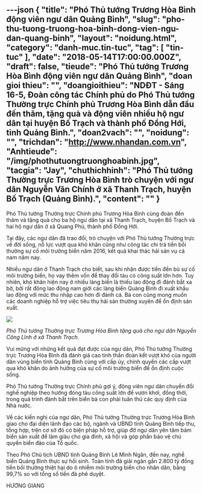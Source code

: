 ---json
{
    "title": "Phó Thủ tướng Trương Hòa Bình động viên ngư dân Quảng Bình",
    "slug": "pho-thu-tuong-truong-hoa-binh-dong-vien-ngu-dan-quang-binh",
    "layout": "noidung.html",
    "category": "danh-muc.tin-tuc",
    "tag": [
        "tin-tuc"
    ],
    "date": "2018-05-14T17:00:00.000Z",
    "draft": false,
    "tieude": "Phó Thủ tướng Trương Hòa Bình động viên ngư dân Quảng Bình",
    "doan gioi thieu": "",
    "doangioithieu": "NDĐT - Sáng 16-5, Đoàn công tác Chính phủ do Phó Thủ tướng Thường trực Chính phủ Trương Hòa Bình dẫn đầu đến thăm, tặng quà và động viên nhiều hộ ngư dân tại huyện Bố Trạch và thành phố Đồng Hới, tỉnh Quảng Bình.",
    "doan2vach": "",
    "noidung": "",
    "trichdan": "http://www.nhandan.com.vn",
    "Anhtieude": "/img/phothutuongtruonghoabinh.jpg",
    "tacgia": "Jay",
    "chuthichhinh": "Phó Thủ tướng Thường trực Trương Hòa Bình trò chuyện với ngư dân Nguyễn Văn Chính ở xã Thanh Trạch, huyện Bố Trạch (Quảng Bình).",
    "__content__": ""
}
---
<p><span style="font-size:14px">Ph&oacute; Thủ tướng Thường trực Ch&iacute;nh phủ Trương H&ograve;a B&igrave;nh c&ugrave;ng đo&agrave;n đến thăm v&agrave; tặng qu&agrave; cho ba hộ ngư d&acirc;n tại x&atilde; Thanh Trạch, huyện Bố Trạch v&agrave; hai hộ ngư d&acirc;n ở x&atilde; Quang Ph&uacute;, th&agrave;nh phố Đồng Hới.</span></p>

<p><span style="font-size:14px">Tại đ&acirc;y, c&aacute;c ngư d&acirc;n đ&atilde; trao đổi, tr&ograve; chuyện với Ph&oacute; Thủ tướng Thường trực về đời sống, nỗ lực vượt qua kh&oacute; khăn cũng như c&ocirc;ng t&aacute;c chi trả tiền bồi thường sự cố m&ocirc;i trường biển năm 2016, kết quả khai th&aacute;c hải sản vụ c&aacute; nam năm nay.</span></p>

<p><span style="font-size:14px">Nhiều ngư d&acirc;n ở Thanh Trạch cho biết, sau khi nhận được tiền đền b&ugrave; sự cố m&ocirc;i trường biển, họ vay th&ecirc;m vốn để thay đổi t&agrave;u c&oacute; c&ocirc;ng suất lớn hơn. Tuy nhi&ecirc;n, kh&oacute; khăn hiện nay ở nhiều l&agrave;ng biển l&agrave; thiếu lao động đi đ&aacute;nh bắt xa bờ, bởi rất đ&ocirc;ng lao động nam giới c&aacute;c l&agrave;ng biển Quảng B&igrave;nh đi xuất khẩu lao động với mức thu nhập cao hơn đi đ&aacute;nh c&aacute;. B&agrave; con cũng mong muốn c&aacute;c doanh nghiệp hỗ trợ việc ti&ecirc;u thụ hải sản thường xuy&ecirc;n để ổn định sản xuất.</span></p>

<p><span style="font-size:14px"><a href="http://www.nhandan.com.vn/cdn/vn/images/nddt/c1913f79431d/2018/thang05-2018/16-05-2018/ptt2.jpg"><img src="http://www.nhandan.com.vn/cdn/vn/images/nddt/c1913f79431d/2018/thang05-2018/16-05-2018/ptt2.jpg" style="height:auto" /></a></span></p>

<p><span style="font-size:14px"><em>Ph&oacute; Thủ tướng Thường trực Trương H&ograve;a B&igrave;nh tặng qu&agrave; cho ngư d&acirc;n Nguyễn C&ocirc;ng Lĩnh ở x&atilde; Thanh Trạch.</em></span></p>

<p><span style="font-size:14px">Vui mừng với những kết quả đạt được của ngư d&acirc;n, Ph&oacute; Thủ tướng Thường trực Trương H&ograve;a B&igrave;nh đ&atilde; đ&aacute;nh gi&aacute; cao tinh thần đo&agrave;n kết vượt kh&oacute; của người d&acirc;n v&ugrave;ng biển tỉnh Quảng B&igrave;nh c&ugrave;ng với cấp ủy, ch&iacute;nh quyền c&aacute;c cấp vượt qua kh&oacute; khăn do ảnh hưởng của sự cố m&ocirc;i trường biển để ổn định cuộc sống.</span></p>

<p><span style="font-size:14px">Ph&oacute; Thủ tướng Thường trực Ch&iacute;nh phủ gợi &yacute;, động vi&ecirc;n ngư d&acirc;n chuyển đổi nghề nghiệp theo hướng đ&oacute;ng t&agrave;u c&ocirc;ng suất lớn để vươn khơi, đồng thời, trong qu&aacute; tr&igrave;nh đ&aacute;nh bắt tr&ecirc;n biển b&agrave; con phải tu&acirc;n thủ c&aacute;c quy định của Nh&agrave; nước.</span></p>

<p><span style="font-size:14px">Về c&aacute;c kiến nghị của ngư d&acirc;n, Ph&oacute; Thủ tướng Thường trực Trương H&ograve;a B&igrave;nh giao cho đại diện l&atilde;nh đạo c&aacute;c bộ, ng&agrave;nh v&agrave; UBND tỉnh Quảng B&igrave;nh tiếp thu, tổng hợp, tr&ecirc;n cơ sở đ&oacute; c&oacute; biện ph&aacute;p hỗ trợ, gi&uacute;p đỡ ngư d&acirc;n y&ecirc;n t&acirc;m b&aacute;m biển sản xuất để l&agrave;m gi&agrave;u cho gia đ&igrave;nh, x&atilde; hội v&agrave; g&oacute;p phần bảo vệ chủ quyền biển đảo của Tổ quốc.</span></p>

<p><span style="font-size:14px">Theo Ph&oacute; Chủ tịch UBND tỉnh Quảng B&igrave;nh L&ecirc; Minh Ng&acirc;n, đến nay, nghề biển Quảng B&igrave;nh thực sự hồi sinh. To&agrave;n tỉnh đ&atilde; giải ng&acirc;n gần 2.800 tỷ đồng tiền bồi thường thiệt hại do &ocirc; nhiễm m&ocirc;i trường biển cho nh&acirc;n d&acirc;n, bằng 99,7% so với tổng số tiền đ&atilde; ph&ecirc; duyệt.</span></p>

<p><span style="font-size:14px">HƯƠNG GIANG</span></p>
